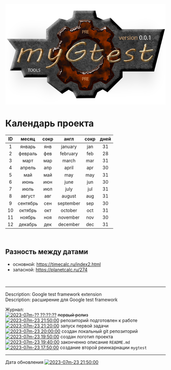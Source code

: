 
[H]: ../docs.md  "документация"
[LOGO]: ../logo.png 
[![LOGO]][H]  

Календарь проекта
=================

| ID |   месяц  | сокр |   англ    | сокр  | дней |  
|:--:|:--------:|:----:|:---------:|:-----:|:----:|  
|  1 | январь   | янв  | january   |  jan  |  31  |  
|  2 | февраль  | фев  | february  |  feb  |  28  |  
|  3 | март     | мар  | march     |  mar  |  31  |  
|  4 | апрель   | апр  | april     |  apr  |  30  |  
|  5 | май      | май  | may       |  may  |  31  |  
|  6 | июнь     | июн  | june      |  jun  |  30  |  
|  7 | июль     | июл  | july      |  jul  |  31  |  
|  8 | август   | авг  | august    |  aug  |  31  |  
|  9 | сентябрь | сен  | september |  sep  |  30  |  
| 10 | октябрь  | окт  | october   |  oct  |  31  |  
| 11 | ноябрь   | ноя  | november  |  nov  |  30  |  
| 12 | декабрь  | дек  | december  |  dec  |  31  |  
<br/>

Разность между датами
---------------------
  - основной: https://timecalc.ru/index2.html  
  - запасной: https://planetcalc.ru/274  
<br/>

--------------------------------------------------------------------------------

Description: Google test framework extension  
Description: расширение для Google test framework  

Журнал:  
[![2023-07m-?? ??:??:??]][H] ~~первый релиз~~  
[![2023-07m-23 21:50:00]][H] репозиторий подготовлен к работе  
[![2023-07m-23 21:20:00]][H] запуск первой задачи  
[![2023-07m-23 20:00:00]][H] создан локальный git репозиторий  
[![2023-07m-23 19:50:00]][H] создан логотип проекта  
[![2023-07m-23 19:40:00]][H] законченно описание `README.md`  
[![2023-07m-23 17:50:00]][H] создание второй реинкарнации `mygtest`

--------------------------------------------------------------------------------

Дата обновления [![2023-07m-23 21:50:00]][H]  

[2023-07m-23 17:50:00]: https://img.shields.io/static/v1?label=2023-07m-23&message=17:50:00&color=yellowgreen
[2023-07m-23 19:40:00]: https://img.shields.io/static/v1?label=2023-07m-23&message=19:40:00&color=yellowgreen
[2023-07m-23 19:50:00]: https://img.shields.io/static/v1?label=2023-07m-23&message=19:50:00&color=yellowgreen
[2023-07m-23 20:00:00]: https://img.shields.io/static/v1?label=2023-07m-23&message=20:00:00&color=yellowgreen
[2023-07m-23 21:20:00]: https://img.shields.io/static/v1?label=2023-07m-23&message=21:20:00&color=yellowgreen
[2023-07m-23 21:50:00]: https://img.shields.io/static/v1?label=2023-07m-23&message=21:50:00&color=yellowgreen
[2023-07m-?? ??:??:??]: https://img.shields.io/static/v1?label=2023-07m-??&message=??:??:??&color=yellowgreen
